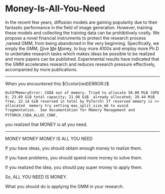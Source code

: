 # Money-Is-All-You-Need

In the recent few years, diffusion models are gaining popularity due to their fantastic performance in the field of image generation. However, training these models and collecting the training data can be prohibitively costly. We propose a novel financial instruments to protect the research process ,named GMM, from being abandoned in the very beginning. Specifically, we emply the GMM, <u>G</u>ive <u>M</u>e <u>M</u>oney, to buy more A100s and employ more Ph.D to undertake research tasks which makes ideas be possible to be realized and more papers can be published. Experimental results have indicated that the GMM accelerates research and reduces research pressure effectively, accompanied by more publications.

----
When you encountered this ${\color{red}ERROR:}$

`
OutOfMemoryError: CUDA out of memory. Tried to allocate 58.00 MiB (GPU 0; 23.69 GiB total capacity; 21.98 GiB 
already allocated; 20.44 MiB free; 22.14 GiB reserved in total by PyTorch) If reserved memory is >> allocated 
memory try setting max_split_size_mb to avoid fragmentation.  See documentation for Memory Management and 
PYTORCH_CUDA_ALLOC_CONF
`,

you realized that MONEY is all you need.



----

MONEY MONEY MONEY IS ALL YOU NEED

If you have ideas, you should obtain enough money to realize them.

If you have problems, you should spend more money to solve them.

If you realized the idea, you should pay super money to apply them.

So, ALL YOU NEED IS MONEY.

What you should do is applying the GMM in your research.
